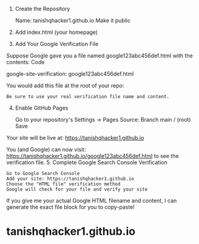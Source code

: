 1. Create the Repository

    Name: tanishqhacker1.github.io
    Make it public

2. Add index.html (your homepage)
3. Add Your Google Verification File

Suppose Google gave you a file named google123abc456def.html with the contents:
Code

google-site-verification: google123abc456def.html

You would add this file at the root of your repo:

    Be sure to use your real verification file name and content.

4. Enable GitHub Pages

    Go to your repository's Settings → Pages
    Source: Branch main / (root)
    Save

Your site will be live at:
https://tanishqhacker1.github.io

You (and Google) can now visit:
https://tanishqhacker1.github.io/google123abc456def.html
to see the verification file.
5. Complete Google Search Console Verification

    Go to Google Search Console
    Add your site: https://tanishqhacker1.github.io
    Choose the "HTML file" verification method
    Google will check for your file and verify your site

If you give me your actual Google HTML filename and content, I can generate the exact file block for you to copy-paste!
# tanishqhacker1.github.io
